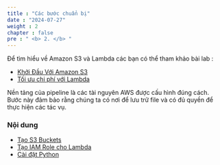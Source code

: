 ```yaml
---
title : "Các bước chuẩn bị"
date : "2024-07-27" 
weight : 2 
chapter : false
pre : " <b> 2. </b> "
---
```


Để tìm hiểu về Amazon S3  và Lambda các bạn có thể tham khảo bài lab :
  - [Khởi Đầu Với Amazon S3](https://000057.awsstudygroup.com/vi/)
  - [Tối ưu chi phí với Lambda](https://000022.awsstudygroup.com/vi/)

Nền tảng của pipeline là các tài nguyên AWS được cấu hình đúng cách. Bước này đảm bảo rằng chúng ta có nơi để lưu trữ file và có đủ quyền để thực hiện các tác vụ.


### Nội dung
  - [Tạo S3 Buckets](2.1-creates3bucket/)
  - [Tạo IAM Role cho Lambda](2.2-createiamrole/)
  - [Cài đặt Python](2.3-installpython)
  
